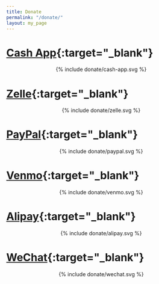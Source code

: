 ```yaml
---
title: Donate
permalink: "/donate/"
layout: my_page
---
```


# [Cash App](https://cash.app/$UlyssesZhan){:target="_blank"}

<p style="text-align: center">{% include donate/cash-app.svg %}</p>

# [Zelle](enroll.zellepay.com/qr-codes?data=eyJuYW1lIjoiWU9VUUlVIiwidG9rZW4iOiI4MDU4MjU4NDA3IiwiYWN0aW9uIjoicGF5bWVudCJ9){:target="_blank"}

<p style="text-align: center">{% include donate/zelle.svg %}</p>

# [PayPal](https://paypal.me/youqiuzhan){:target="_blank"}

<p style="text-align: center">{% include donate/paypal.svg %}</p>

# [Venmo](https://venmo.com/UlyssesZhan){:target="_blank"}

<p style="text-align: center">{% include donate/venmo.svg %}</p>

# [Alipay](https://qr.alipay.com/fkx19104meksotcpxrt3qeb){:target="_blank"}

<p style="text-align: center">{% include donate/alipay.svg %}</p>

# [WeChat](wxp://f2f6uscqtGWWpvPL9ExIDJhbs_HEXE0axuOlfBRcNpOBctU){:target="_blank"}

<p style="text-align: center">{% include donate/wechat.svg %}</p>
